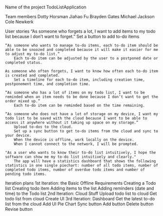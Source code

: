 Name of the project
    TodoListApplication
    
Team members
    Dotty Horsman
    Jiahao Fu
    Brayden Gates
    Michael Jackson
    Cole Newkerk
    
User stories
    “As someone who forgets a lot, I want to add items to my todo list because I don’t want to forget.”	
        Set a button to add to-do items
    
    “As someone who wants to manage to-do items, each to-do item should be able to be snoozed and completed because it will make it easier for me to adjust my to-do list.”
        Each to-do item can be adjusted by the user to a postponed date or completed status.
    
    As someone who often forgets, I want to know how often each to-do item is created and completed. 
        Set a timeline for each to-do item, including creation time, postponement time, and completion time.
    
    “As someone who has a lot of items on my todo list, I want to be reminded when an item needs to be done because I don’t want to get the order mixed up.”
        Each to-do item can be reminded based on the time remaining.
    
    “As someone who does not have a lot of storage on my device, I want my todo list to be saved with the cloud because I want to be able to access it anywhere without it taking up space on my storage.”
        Upload to-dos to the cloud.
        Set up a sync button to get to-do items from the cloud and sync to your device.
        When the device is offline, work locally on the device.
        When I cannot connect to the network, I will be prompted.
    
    "As a user who wants to know their to-do list intuitively, I hope the software can show me my to-do list intuitively and clearly."
        The app will have a statistics dashboard that shows the following statistics in one single piechart: number of all todo items, number of completed todo items, number of overdue todo items and number of pending todo items.

Iteration plans
    1st Iteration: the Basic Offline Requirements 
        Creating a Todo list
        Creating todo item
        Adding items to the list
        Adding reminders (date and time) to the Todo list
    2nd Iteration: Cloud Stuff
        Upload todo list to cloud
        Get todo list from cloud
        Create UI 
    3rd Iteration: Dashboard
        Get the latest to-do list from the cloud
        Add UI
        Pie Chart
        Sync button
        Add button
        Delete button
        Revise button

